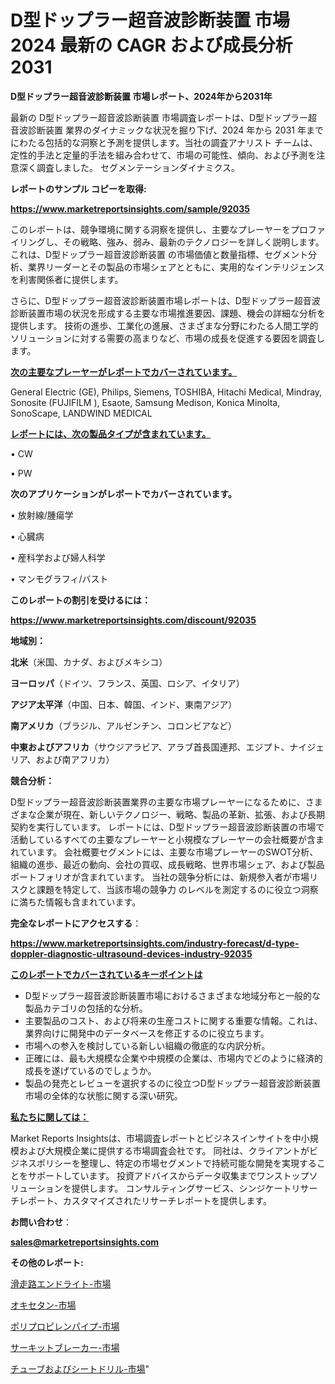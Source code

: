 # D型ドップラー超音波診断装置 市場 2024 最新の CAGR および成長分析 2031

<strong>D型ドップラー超音波診断装置 市場レポート、2024年から2031年</strong>

最新の D型ドップラー超音波診断装置 市場調査レポートは、D型ドップラー超音波診断装置 業界のダイナミックな状況を掘り下げ、2024 年から 2031 年までにわたる包括的な洞察と予測を提供します。当社の調査アナリスト チームは、定性的手法と定量的手法を組み合わせて、市場の可能性、傾向、および予測を注意深く調査しました。 セグメンテーションダイナミクス。



<strong>レポートのサンプル コピーを取得:</strong> <a href=https://www.marketreportsinsights.com/sample/92035>

<strong><u>https://www.marketreportsinsights.com/sample/92035</u></strong></a>

このレポートは、競争環境に関する洞察を提供し、主要なプレーヤーをプロファイリングし、その戦略、強み、弱み、最新のテクノロジーを詳しく説明します。 これは、D型ドップラー超音波診断装置 の市場価値と数量指標、セグメント分析、業界リーダーとその製品の市場シェアとともに、実用的なインテリジェンスを利害関係者に提供します。

さらに、D型ドップラー超音波診断装置市場レポートは、D型ドップラー超音波診断装置市場の状況を形成する主要な市場推進要因、課題、機会の詳細な分析を提供します。 技術の進歩、工業化の進展、さまざまな分野にわたる人間工学的ソリューションに対する需要の高まりなど、市場の成長を促進する要因を調査します。



<strong><u>次の主要なプレーヤーがレポートでカバーされています。</u></strong>

General Electric (GE), Philips, Siemens, TOSHIBA, Hitachi Medical, Mindray, Sonosite (FUJIFILM ), Esaote, Samsung Medison, Konica Minolta, SonoScape, LANDWIND MEDICAL



<strong><u><b>レポートには、次の製品タイプが含まれています。</b></u></strong>

• CW

• PW



<strong><b>次のアプリケーションがレポートでカバーされています。</b></strong>

• 放射線/腫瘍学

• 心臓病

• 産科学および婦人科学

• マンモグラフィ/バスト



<strong><b>このレポートの割引を受けるには：</b></strong><a href=https://www.marketreportsinsights.com/discount/92035>

<strong><u>https://www.marketreportsinsights.com/discount/92035</u></strong></a>



<strong>地域別：</strong>



<strong>北米</strong>（米国、カナダ、およびメキシコ）



<strong>ヨーロッパ</strong>（ドイツ、フランス、英国、ロシア、イタリア）



<strong>アジア太平洋</strong>（中国、日本、韓国、インド、東南アジア）



<strong>南アメリカ</strong>（ブラジル、アルゼンチン、コロンビアなど）



<strong>中東およびアフリカ</strong>（サウジアラビア、アラブ首長国連邦、エジプト、ナイジェリア、および南アフリカ）



<strong>競合分析：</strong>

D型ドップラー超音波診断装置業界の主要な市場プレーヤーになるために、さまざまな企業が現在、新しいテクノロジー、戦略、製品の革新、拡張、および長期契約を実行しています。 レポートには、D型ドップラー超音波診断装置の市場で活動しているすべての主要なプレーヤーと小規模なプレーヤーの会社概要が含まれています。 会社概要セグメントには、主要な市場プレーヤーのSWOT分析、組織の進歩、最近の動向、会社の買収、成長戦略、世界市場シェア、および製品ポートフォリオが含まれています。 当社の競争分析には、新規参入者が市場リスクと課題を特定して、当該市場の競争力 のレベルを測定するのに役立つ洞察に満ちた情報も含まれています。



<strong>完全なレポートにアクセスする</strong>：

<a href=https://www.marketreportsinsights.com/industry-forecast/d-type-doppler-diagnostic-ultrasound-devices-industry-92035>

<strong><u>https://www.marketreportsinsights.com/industry-forecast/d-type-doppler-diagnostic-ultrasound-devices-industry-92035</u></strong></a>



<strong><u><b>このレポートでカバーされているキーポイントは</b></u></strong>
<ul>
  <li>D型ドップラー超音波診断装置市場におけるさまざまな地域分布と一般的な製品カテゴリの包括的な分析。</li>
  <li>主要製品のコスト、および将来の生産コストに関する重要な情報。これは、業界向けに開発中のデータベースを修正するのに役立ちます。</li>
  <li>市場への参入を検討している新しい組織の徹底的な内訳分析。</li>
  <li>正確には、最も大規模な企業や中規模の企業は、市場内でどのように経済的成長を遂げているのでしょうか。</li>
  <li>製品の発売とレビューを選択するのに役立つD型ドップラー超音波診断装置市場の全体的な状態に関する深い研究。</li>
</ul>


<strong><u><b>私たちに関しては：</b></u></strong>

Market Reports Insightsは、市場調査レポートとビジネスインサイトを中小規模および大規模企業に提供する市場調査会社です。 同社は、クライアントがビジネスポリシーを整理し、特定の市場セグメントで持続可能な開発を実現することをサポートしています。 投資アドバイスからデータ収集までワンストップソリューションを提供します。 コンサルティングサービス、シンジケートリサーチレポート、カスタマイズされたリサーチレポートを提供します。



<strong><b>お問い合わせ</b></strong>：

<a href=mailto:sales@marketreportsinsights.com>

<strong><u>sales@marketreportsinsights.com</u></strong></a>



<strong>その他のレポート:</strong>

<a href=https://www.linkedin.com/pulse/滑走路エンドライト-市場-2030-年までの需要に焦点を当てた-2023-desof/>滑走路エンドライト-市場</a>

<a href=https://www.linkedin.com/pulse/オキセタン-市場-2023-最新の-cagr-および成長分析-2030-pmvof/>オキセタン-市場</a>

<a href=https://www.linkedin.com/pulse/ポリプロピレンパイプ-市場-2023-総合分析と事業成長戦略-2030-pr-news-hub-wkuyc/>ポリプロピレンパイプ-市場</a>

<a href=https://www.linkedin.com/pulse/サーキットブレーカー-市場-2023-swot-分析と成長率-2030-analytics-achievers-24-analysis-al3lf/>サーキットブレーカー-市場</a>

<a href=https://www.linkedin.com/pulse/チューブおよびシートドリル-市場-2023-swot-分析と成長率-2030-6ul9f/>チューブおよびシートドリル-市場</a>"
